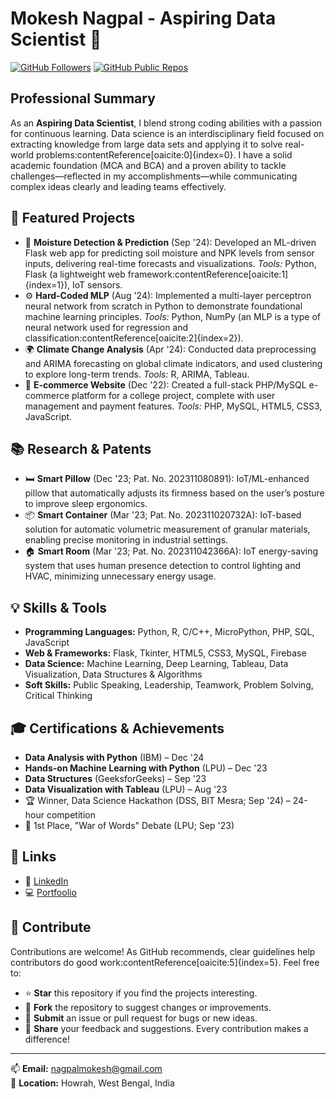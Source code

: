 # Mokesh Nagpal - Aspiring Data Scientist 🚀

[![GitHub Followers](https://img.shields.io/github/followers/mokeshnagpal?label=Followers&style=flat-square)](https://github.com/mokeshnagpal) [![GitHub Public Repos](https://img.shields.io/github/repos/mokeshnagpal?label=Repos&style=flat-square)](https://github.com/mokeshnagpal)

## Professional Summary

As an **Aspiring Data Scientist**, I blend strong coding abilities with a passion for continuous learning. Data science is an interdisciplinary field focused on extracting knowledge from large data sets and applying it to solve real-world problems:contentReference[oaicite:0]{index=0}. I have a solid academic foundation (MCA and BCA) and a proven ability to tackle challenges—reflected in my accomplishments—while communicating complex ideas clearly and leading teams effectively.

## 🚀 Featured Projects

- 🌱 **Moisture Detection & Prediction** (Sep '24): Developed an ML-driven Flask web app for predicting soil moisture and NPK levels from sensor inputs, delivering real-time forecasts and visualizations. *Tools:* Python, Flask (a lightweight web framework:contentReference[oaicite:1]{index=1}), IoT sensors.
- ⚙️ **Hard-Coded MLP** (Aug '24): Implemented a multi-layer perceptron neural network from scratch in Python to demonstrate foundational machine learning principles. *Tools:* Python, NumPy (an MLP is a type of neural network used for regression and classification:contentReference[oaicite:2]{index=2}).
- 🌍 **Climate Change Analysis** (Apr '24): Conducted data preprocessing and ARIMA forecasting on global climate indicators, and used clustering to explore long-term trends. *Tools:* R, ARIMA, Tableau.
- 🛒 **E-commerce Website** (Dec '22): Created a full-stack PHP/MySQL e-commerce platform for a college project, complete with user management and payment features. *Tools:* PHP, MySQL, HTML5, CSS3, JavaScript.

## 📚 Research & Patents

- 🛏️ **Smart Pillow** (Dec '23; Pat. No. 202311080891): IoT/ML-enhanced pillow that automatically adjusts its firmness based on the user’s posture to improve sleep ergonomics.
- 📦 **Smart Container** (Mar '23; Pat. No. 202311020732A): IoT-based solution for automatic volumetric measurement of granular materials, enabling precise monitoring in industrial settings.
- 🏠 **Smart Room** (Mar '23; Pat. No. 202311042366A): IoT energy-saving system that uses human presence detection to control lighting and HVAC, minimizing unnecessary energy usage.

## 💡 Skills & Tools

- **Programming Languages:** Python, R, C/C++, MicroPython, PHP, SQL, JavaScript  
- **Web & Frameworks:** Flask, Tkinter, HTML5, CSS3, MySQL, Firebase  
- **Data Science:** Machine Learning, Deep Learning, Tableau, Data Visualization, Data Structures & Algorithms  
- **Soft Skills:** Public Speaking, Leadership, Teamwork, Problem Solving, Critical Thinking  

## 🎓 Certifications & Achievements

- **Data Analysis with Python** (IBM) – Dec '24  
- **Hands-on Machine Learning with Python** (LPU) – Dec '23  
- **Data Structures** (GeeksforGeeks) – Sep '23  
- **Data Visualization with Tableau** (LPU) – Aug '23  
- 🏆 Winner, Data Science Hackathon (DSS, BIT Mesra; Sep '24) – 24-hour competition  
- 🥇 1st Place, "War of Words" Debate (LPU; Sep '23)  

## 🔗 Links

- 💼 [LinkedIn](https://www.linkedin.com/in/mokeshnagpal)  
- 💻 [Portfoolio](https://mokesh-nagpal-portfolio.onrender.com/)  

## 🤝 Contribute

Contributions are welcome! As GitHub recommends, clear guidelines help contributors do good work:contentReference[oaicite:5]{index=5}. Feel free to:

- ⭐️ **Star** this repository if you find the projects interesting.  
- 🍴 **Fork** the repository to suggest changes or improvements.  
- 🐛 **Submit** an issue or pull request for bugs or new ideas.  
- 💬 **Share** your feedback and suggestions. Every contribution makes a difference!  

---

📫 **Email:** [nagpalmokesh@gmail.com](mailto:nagpalmokesh@gmail.com)  
📍 **Location:** Howrah, West Bengal, India  
